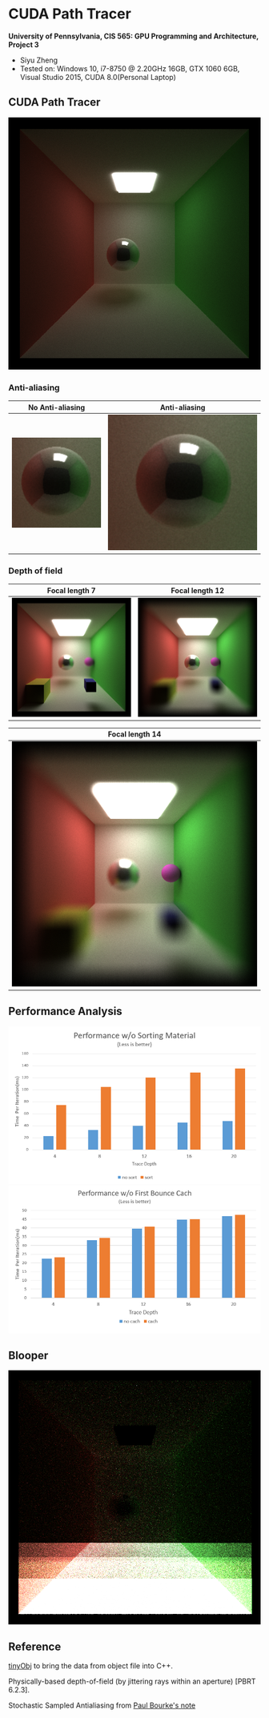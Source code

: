 CUDA Path Tracer
================

**University of Pennsylvania, CIS 565: GPU Programming and Architecture, Project 3**

* Siyu Zheng
* Tested on: Windows 10, i7-8750 @ 2.20GHz 16GB, GTX 1060 6GB, Visual Studio 2015, CUDA 8.0(Personal Laptop)

## CUDA Path Tracer

![Cornell box 5000 iters 8 depth](img/regular5000.png)

### Anti-aliasing
   
| No Anti-aliasing        | Anti-aliasing            |
| ------------- |:-------------:|
| ![](img/no_antialiasing.png)      | ![](img/antialiasing.png)   |

### Depth of field

| Focal length 7        | Focal length 12           |
| ------------- |:-------------:|
| ![](img/dof_7_0.4.png)      | ![](img/dof_12_1.png)   |

| Focal length 14        | 
| ------------- |
| ![](img/dof_14_1.png)      | 

## Performance Analysis
![](img/performance_sort.png)
![](img/performance_cach.png)
## Blooper

![Cornell box blooper stream compaction with wrong size](img/compaction_blooper.png)

## Reference

[tinyObj](http://syoyo.github.io/tinyobjloader/) to bring the data from object file into C++.

Physically-based depth-of-field (by jittering rays within an aperture) [PBRT 6.2.3].

Stochastic Sampled Antialiasing from [Paul Bourke's note](http://paulbourke.net/miscellaneous/raytracing/)